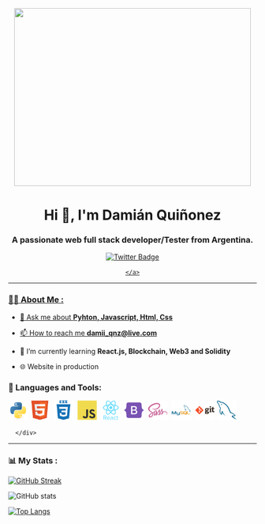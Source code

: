 <div id="header" align="center">
    <div>
    <img src="https://giphy.com/embed/qgQUggAC3Pfv687qPC" width="480" height="360" frameBorder="0" class="giphy-embed" allowFullScreen>
    </div>
    <h1 align="center">Hi 👋, I'm Damián Quiñonez</h1>
    <h3 align="center">A passionate web full stack developer/Tester from Argentina.</h3>
</div>


<div id="badges" align="center">
    <a href="[Twitter](https://twitter.com/DemianQnz")>
        <img src="https://img.shields.io/twitter/url?style=social&url=https%3A%2F%2Ftwitter.com%2FDemianQnz"
            alt="Twitter Badge" />
        
    </a>
</div>

---

### 👨‍💻 About Me :

- 💬 Ask me about **Pyhton, Javascript, Html, Css**

- 📫 How to reach me **damii_qnz@live.com**

- 🌱 I’m currently learning **React.js, Blockchain, Web3 and Solidity**

- 🌐 Website in production


<div align="left">
    <h3>🔨 Languages and Tools:</h3>
    <div>
        <img src="https://github.com/devicons/devicon/blob/master/icons/python/python-original.svg" title="Git" **alt="Git" width="40" height="40"/>
        <img src="https://github.com/devicons/devicon/blob/master/icons/html5/html5-original.svg" title="HTML5" alt="HTML" width="40" height="40"/>&nbsp;
        <img src="https://github.com/devicons/devicon/blob/master/icons/css3/css3-plain-wordmark.svg"  title="CSS3" alt="CSS" width="40" height="40"/>&nbsp;
        <img src="https://github.com/devicons/devicon/blob/master/icons/javascript/javascript-original.svg" title="JavaScript" alt="JavaScript" width="40" height="40"/>&nbsp;
        <img src="https://github.com/devicons/devicon/blob/master/icons/react/react-original-wordmark.svg" title="React" alt="React" width="40" height="40"/>&nbsp;
        <img src="https://github.com/devicons/devicon/blob/master/icons/bootstrap/bootstrap-plain.svg" title="Bootstrap" alt="Bootstrap" width="40" height="40"/>&nbsp;
        <img src="https://github.com/devicons/devicon/blob/master/icons/sass/sass-original.svg" title="Sass" alt="Sass" width="40" height="40"/>&nbsp;
        <img src="https://github.com/devicons/devicon/blob/master/icons/mysql/mysql-original-wordmark.svg" title="MySQL"  alt="MySQL" width="40" height="40"/>&nbsp;
        <img src="https://github.com/devicons/devicon/blob/master/icons/git/git-original-wordmark.svg" title="Git" **alt="Git" width="40" height="40"/>
        <img src="https://github.com/devicons/devicon/blob/master/icons/mysql/mysql-plain.svg" title="Git" **alt="Git" width="40" height="40"/>

      </div>
</div>

---

### 📊 My Stats :

[![GitHub Streak](http://github-readme-streak-stats.herokuapp.com?user=YouDevs&theme=onedark)](https://git.io/streak-stats)

![GitHub stats](https://github-readme-stats.vercel.app/api?username=YouDevs&show_icons=true&theme=radical)

[![Top Langs](https://github-readme-stats.vercel.app/api/top-langs/?username=YouDevs&theme=tokyonight)](https://github.com/anuraghazra/github-readme-stats)

